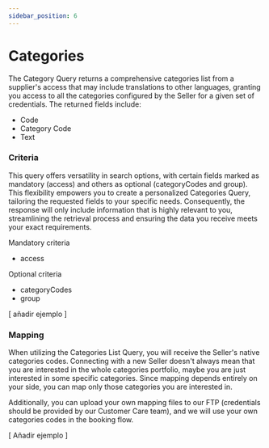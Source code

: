 ```yaml
---
sidebar_position: 6
---
```


# Categories

The Category Query returns a comprehensive categories list from a supplier's access that may include translations to other languages, granting you access to all the categories configured by the Seller for a given set of credentials. The returned fields include:

* Code
* Category Code
* Text

### Criteria    

This query offers versatility in search options, with certain fields marked as mandatory (access) and others as optional (categoryCodes and group). This flexibility empowers you to create a personalized Categories Query, tailoring the requested fields to your specific needs. Consequently, the response will only include information that is highly relevant to you, streamlining the retrieval process and ensuring the data you receive meets your exact requirements.

Mandatory criteria
* access

Optional criteria
* categoryCodes
* group

[ añadir ejemplo ]

### Mapping

When utilizing the Categories List Query, you will receive the Seller's native categories codes. Connecting with a new Seller doesn't always mean that you are interested in the whole categories portfolio, maybe you are just interested in some specific categories. Since mapping depends entirely on your side, you can map only those categories you are interested in.

Additionally, you can upload your own mapping files to our FTP (credentials should be provided by our Customer Care team), and we will use your own categories codes in the booking flow.

[ Añadir ejemplo ]
